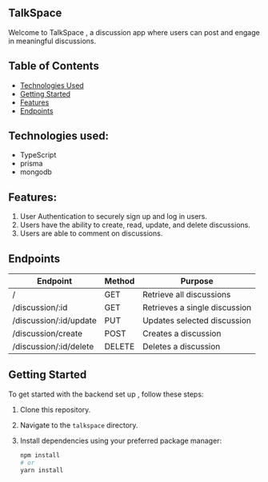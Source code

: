 ## TalkSpace 

Welcome to TalkSpace , a discussion app where users can post and engage in meaningful discussions. 

## Table of Contents
- [Technologies Used](#technologies-used)
- [Getting Started](#getting-started)
- [Features](#features)
- [Endpoints](#endpoints)



## Technologies used:

- TypeScript
- prisma
- mongodb

## Features:

1. User Authentication to securely sign up and log in users.
2. Users have the ability to create, read, update, and delete discussions.
3. Users are able to comment on discussions. 

## Endpoints

| Endpoint       | Method | Purpose                  |
| -------------- | ------ | ------------- |
| /              | GET    | Retrieve all  discussions |
| /discussion/:id| GET    | Retrieves a single discussion |
| /discussion/:id/update| PUT | Updates selected discussion  |
| /discussion/create| POST    | Creates a discussion |
| /discussion/:id/delete| DELETE    | Deletes a discussion |

## Getting Started

To get started with the backend set up , follow these steps:

1. Clone this repository.
2. Navigate to the `talkspace` directory.
3. Install dependencies using your preferred package manager:

   ```bash
   npm install
   # or
   yarn install